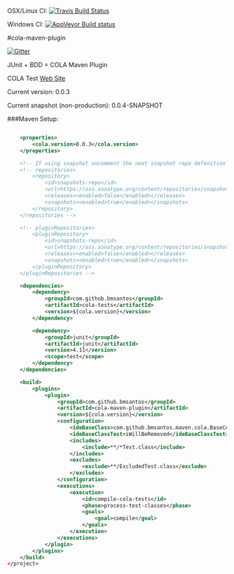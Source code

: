 OSX/Linux CI: [![Travis Build Status](https://travis-ci.org/bmsantos/cola-maven-plugin.svg?branch=master)](https://travis-ci.org/bmsantos/cola-maven-plugin)

Windows CI: [![AppVeyor Build status](https://ci.appveyor.com/api/projects/status/3k6ewjhnvr2itn9c)](https://ci.appveyor.com/project/bmsantos/cola-maven-plugin)

#cola-maven-plugin

[![Gitter](https://badges.gitter.im/Join%20Chat.svg)](https://gitter.im/bmsantos/cola-maven-plugin?utm_source=badge&utm_medium=badge&utm_campaign=pr-badge&utm_content=badge)

JUnit + BDD = COLA Maven Plugin

COLA Test [Web Site](http://bmsantos.github.io/cola-maven-plugin/)

Current version: 0.0.3

Current snapshot (non-production): 0.0.4-SNAPSHOT

###Maven Setup:
```xml

    <properties>
        <cola.version>0.0.3</cola.version>
    </properties>

    <!-- If using snapshot uncomment the next snapshot repo defenition -->
    <!-- repositories>
        <repository>
            <id>snapshots-repo</id>
            <url>https://oss.sonatype.org/content/repositories/snapshots</url>
            <releases><enabled>false</enabled></releases>
            <snapshots><enabled>true</enabled></snapshots>
        </repository>
    </repositories -->

    <!-- pluginRepositories>
        <pluginRepository>
            <id>snapshots-repo</id>
            <url>https://oss.sonatype.org/content/repositories/snapshots</url>
            <releases><enabled>false</enabled></releases>
            <snapshots><enabled>true</enabled></snapshots>
        </pluginRepository>
    </pluginRepositories -->

    <dependencies>
        <dependency>
            <groupId>com.github.bmsantos</groupId>
            <artifactId>cola-tests</artifactId>
            <version>${cola.version}</version>
        </dependency>

        <dependency>
            <groupId>junit</groupId>
            <artifactId>junit</artifactId>
            <version>4.11</version>
            <scope>test</scope>
        </dependency>
    </dependencies>

    <build>
        <plugins>
            <plugin>
                <groupId>com.github.bmsantos</groupId>
                <artifactId>cola-maven-plugin</artifactId>
                <version>${cola.version}</version>
                <configuration>
                    <ideBaseClass>com.github.bmsantos.maven.cola.BaseColaTest</ideBaseClass>
                    <ideBaseClassTest>iWillBeRemoved</ideBaseClassTest>
                    <includes>
                        <include>**/*Test.class</include>
                    </includes>
                    <excludes>
                        <exclude>**/ExcludedTest.class</exclude>
                    </excludes>
                </configuration>
                <executions>
                    <execution>
                        <id>compile-cola-tests</id>
                        <phase>process-test-classes</phase>
                        <goals>
                            <goal>compile</goal>
                        </goals>
                    </execution>
                </executions>
            </plugin>
        </plugins>
    </build>
</project>
```
